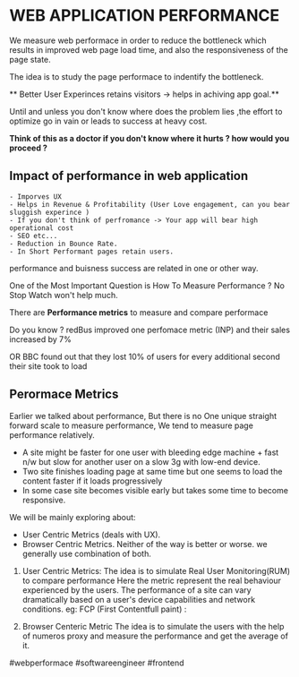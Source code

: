 # WEB APPLICATION PERFORMANCE

We measure web performace in order to reduce the bottleneck which results in improved web page load time, and also the responsiveness of the page state.

The idea is to study the page performace to indentify the bottleneck.

** Better User Experinces retains visitors -> helps in achiving app goal.**

Until and unless you don't know where does the problem lies ,the effort to optimize go in vain or leads to success at heavy cost.

**Think of this as a doctor if you don't know where it hurts ? how would you proceed ?**

## Impact of performance in web application

    - Imporves UX
    - Helps in Revenue & Profitability (User Love engagement, can you bear sluggish experince )
    - If you don't think of perfromance -> Your app will bear high operational cost
    - SEO etc...
    - Reduction in Bounce Rate.
    - In Short Performant pages retain users.

performance and buisness success are related in one or other way.

One of the Most Important Question is How To Measure Performance ?
No Stop Watch won't help much.

There are **Performance metrics** to measure and compare performace

Do you know ?
redBus improved one perfomace metric (INP) and their sales increased by 7%

OR
BBC found out that they lost 10% of users for every additional second their site took to load

## Perormace Metrics
Earlier we talked about performance, But there is no One unique straight forward scale to measure performance, We tend to measure page performance relatively.
- A site might be faster for one user with bleeding edge machine + fast n/w but slow for another user on a slow 3g with low-end device.
- Two site finishes loading page at same time but one seems to load the content faster if it loads progressively
- In some case site becomes visible early but takes some time to become responsive.


We will be mainly exploring about: 
- User Centric Metrics (deals with UX).
- Browser Centric Metrics.
Neither of the way is better or worse. we generally use combination of both.

1. User Centric Metrics: 
The idea is to simulate Real User Monitoring(RUM) to compare performance
Here the metric represent the real behaviour experienced by the users.
The performance of a site can vary dramatically based on a user's device capabilities and network conditions.
eg: 
    FCP (First Contentfull paint) :



2. Browser Centeric Metric
The idea is to simulate the users with the help of numeros proxy and measure the performance and get the average of it.


#webperformace #softwareengineer #frontend

